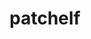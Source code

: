 ---
title: "patchelf"
layout: cache
category: package
meta: {"versions": ["0.10"], "compilers": ["gcc@4.8.5", "gcc@6.4.0", "gcc@7.3.0", "gcc@7.4.0", "gcc@7.5.0", "gcc@8.2.1", "gcc@8.3.1"]}
spec_files: 
 - spec-0.json
 - spec-1.json
 - spec-2.json
 - spec-3.json
 - spec-4.json
 - spec-5.json
 - spec-6.json
 - spec-7.json
 - spec-8.json
 - spec-9.json
 - spec-10.json
 - spec-11.json
 - spec-12.json
 - spec-13.json
 - spec-14.json
 - spec-15.json
 - spec-16.json
 - spec-17.json
spec_names:
 - 'patchelf@0.10%gcc@7.4.0 arch=linux-ubuntu18.04-x86_64'
 - 'patchelf@0.10%gcc@4.8.5 arch=linux-rhel7-power8le'
 - 'patchelf@0.10%gcc@7.3.0 arch=linux-ubuntu18.04-ppc64le'
 - 'patchelf@0.10%gcc@7.4.0 arch=linux-ubuntu18.04-ppc64le'
 - 'patchelf@0.10%gcc@4.8.5 arch=linux-rhel7-ppc64le'
 - 'patchelf@0.10%gcc@6.4.0 arch=linux-rhel7-power9le'
 - 'patchelf@0.10%gcc@8.3.1 arch=linux-rhel8-x86_64'
 - 'patchelf@0.10%gcc@7.5.0 arch=linux-ubuntu18.04-ppc64le'
 - 'patchelf@0.10%gcc@7.5.0 arch=linux-ubuntu18.04-x86_64'
 - 'patchelf@0.10%gcc@8.3.1 arch=linux-centos8-x86_64'
 - 'patchelf@0.10%gcc@7.4.0 arch=linux-rhel7-power9le'
 - 'patchelf@0.10%gcc@8.2.1 arch=linux-centos8-x86_64'
 - 'patchelf@0.10%gcc@4.8.5 arch=linux-centos7-ppc64le'
 - 'patchelf@0.10%gcc@6.4.0 arch=linux-rhel7-ppc64le'
 - 'patchelf@0.10%gcc@7.3.0 arch=linux-centos7-ppc64le'
 - 'patchelf@0.10%gcc@4.8.5 arch=linux-rhel7-x86_64'
 - 'patchelf@0.10%gcc@7.3.0 arch=linux-rhel7-ppc64le'
 - 'patchelf@0.10%gcc@4.8.5 arch=linux-centos7-x86_64'
---